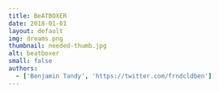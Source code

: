 ```yaml
---
title: BeATBOXER
date: 2018-01-01
layout: default
img: dreams.png
thumbnail: needed-thumb.jpg
alt: beatboxer
small: false
authors:
  - ['Benjamin Tandy', 'https://twitter.com/frndcldben']
---
```

